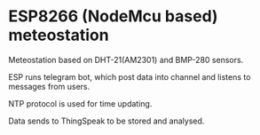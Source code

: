 <h1>ESP8266 (NodeMcu based) meteostation</h1>
<p>Meteostation based on DHT-21(AM2301) and BMP-280 sensors.</p>
<p>ESP runs telegram bot, which post data into channel and listens to messages from users.</p>
<p>NTP protocol is used for time updating.</p>
<p>Data sends to ThingSpeak to be stored and analysed.</p>
